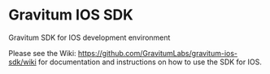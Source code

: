 # Gravitum IOS SDK #


Gravitum SDK for IOS development environment

Please see the Wiki: https://github.com/GravitumLabs/gravitum-ios-sdk/wiki for documentation and instructions on how to use the SDK for IOS.
